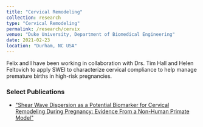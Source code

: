 ```yaml
---
title: "Cervical Remodeling"
collection: research
type: "Cervical Remodeling"
permalink: /research/cervix
venue: "Duke University, Department of Biomedical Engineering"
date: 2021-02-23
location: "Durham, NC USA"
---
```


Felix and I have been working in collaboration with Drs. Tim Hall and Helen Feltovich to apply SWEI to characterize cervical compliance to help manage premature births in high-risk pregnancies.

### Select Publications
* ["Shear Wave Dispersion as a Potential Biomarker for Cervical Remodeling During Pregnancy: Evidence From a Non-Human Primate Model"](https://doi.org/10.3389/fphy.2020.606664)